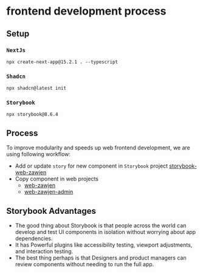 # frontend development process

## Setup

### `NextJs`

```
npx create-next-app@15.2.1 . --typescript
```

### `Shadcn`

```
npx shadcn@latest init
```

###  `Storybook` 

```
npx storybook@8.6.4
```

## Process

To improve modularity and speeds up web frontend development, we are using following workflow:

- Add or update `story` for new component in `Storybook` project [storybook-web-zawjen](https://github.com/zawjen/storybook-web-zawjen)
- Copy component in web projects
  - [web-zawjen](https://github.com/zawjen/web-zawjen)
  - [web-zawjen-admin](https://github.com/zawjen/web-zawjen-admin)

## Storybook Advantages

- The good thing about Storybook is that people across the world can develop and test UI components in isolation without worrying about app dependencies. 
- It has Powerful plugins like accessibility testing, viewport adjustments, and interaction testing. 
- The best thing perhaps is that Designers and product managers can review components without needing to run the full app.